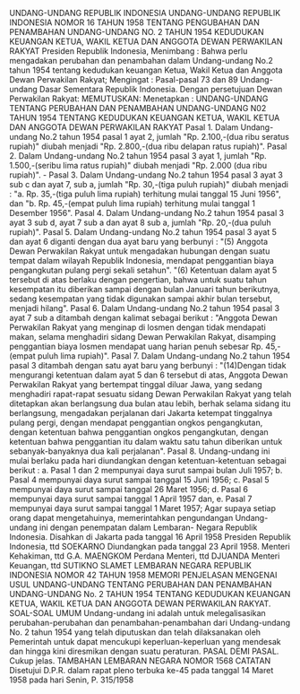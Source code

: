  UNDANG-UNDANG REPUBLIK INDONESIA UNDANG-UNDANG REPUBLIK INDONESIA NOMOR 16 TAHUN 1958 TENTANG PENGUBAHAN DAN PENAMBAHAN UNDANG-UNDANG NO. 2 TAHUN 1954 KEDUDUKAN KEUANGAN KETUA, WAKIL KETUA DAN ANGGOTA DEWAN PERWAKILAN RAKYAT Presiden Republik Indonesia,
Menimbang :
 Bahwa perlu mengadakan perubahan dan penambahan dalam Undang-undang No.2 tahun 1954 tentang kedudukan keuangan Ketua, Wakil Ketua dan Anggota Dewan Perwakilan Rakyat;
Mengingat :
 Pasal-pasal 73 dan 89 Undang-undang Dasar Sementara Republik Indonesia. Dengan persetujuan Dewan Perwakilan Rakyat:
MEMUTUSKAN:
 Menetapkan : UNDANG-UNDANG TENTANG PERUBAHAN DAN PENAMBAHAN UNDANG-UNDANG N02 TAHUN 1954 TENTANG KEDUDUKAN KEUANGAN KETUA, WAKIL KETUA DAN ANGGOTA DEWAN PERWAKILAN RAKYAT Pasal 1. Dalam Undang-undang No.2 tahun 1954 pasal 1 ayat 2, jumlah "Rp.
2.100,-(dua ribu seratus rupiah)" diubah menjadi "Rp. 2.800,-(dua ribu delapan ratus rupiah)". Pasal 2. Dalam Undang-undang No.2 tahun 1954 pasal 3 ayat 1, jumlah "Rp.
1.500,-(seribu lima ratus rupiah)" diubah menjadi "Rp. 2.000 (dua ribu rupiah)". - Pasal 3. Dalam Undang-undang No.2 tahun 1954 pasal 3 ayat 3 sub c dan ayat 7, sub a, jumlah "Rp. 30,-(tiga puluh rupiah)" diubah menjadi : "a. Rp. 35,-(tiga puluh lima rupiah) terhitung mulai tanggal 15 Juni 1956", dan "b. Rp. 45,-(empat puluh lima rupiah) terhitung mulai tanggal 1 Desember 1956". Pasal 4. Dalam Undang-undang No.2 tahun 1954 pasal 3 ayat 3 sub d, ayat 7 sub a dan ayat 8 sub a, jumlah "Rp. 20,-(dua puluh rupiah)". Pasal 5. Dalam Undang-undang No.2 tahun 1954 pasal 3 ayat 5 dan ayat 6 diganti dengan dua ayat baru yang berbunyi : "(5) Anggota Dewan Perwakilan Rakyat untuk mengadakan hubungan dengan suatu tempat dalam wilayah Republik Indonesia, mendapat penggantian biaya pengangkutan pulang pergi sekali setahun". "(6) Ketentuan dalam ayat 5 tersebut di atas berlaku dengan pengertian, bahwa untuk suatu tahun kesempatan itu diberikan sampai dengan bulan Januari tahun berikutnya, sedang kesempatan yang tidak digunakan sampai akhir bulan tersebut, menjadi hilang". Pasal 6. Dalam Undang-undang No.2 tahun 1954 pasal 3 ayat 7 sub a ditambah dengan kalimat sebagai berikut : "Anggota Dewan Perwakilan Rakyat yang menginap di losmen dengan tidak mendapati makan, selama menghadiri sidang Dewan Perwakilan Rakyat, disamping penggantian biaya losmen mendapat uang harian penuh sebesar Rp. 45,-(empat puluh lima rupiah)". Pasal 7. Dalam Undang-undang No.2 tahun 1954 pasal 3 ditambah dengan satu ayat baru yang berbunyi : "(14)Dengan tidak mengurangi ketentuan dalam ayat 5 dan 6 tersebut di atas, Anggota Dewan Perwakilan Rakyat yang bertempat tinggal diluar Jawa, yang sedang menghadiri rapat-rapat sesuatu sidang Dewan Perwakilan Rakyat yang telah ditetapkan akan berlangsung dua bulan atau lebih, berhak selama sidang itu berlangsung, mengadakan perjalanan dari Jakarta ketempat tinggalnya pulang pergi, dengan mendapat penggantian ongkos pengangkutan, dengan ketentuan bahwa penggantian ongkos pengangkutan, dengan ketentuan bahwa penggantian itu dalam waktu satu tahun diberikan untuk sebanyak-banyaknya dua kali perjalanan". Pasal 8. Undang-undang ini mulai berlaku pada hari diundangkan dengan ketentuan-ketentuan sebagai berikut :
a. Pasal 1 dan 2 mempunyai daya surut sampai bulan Juli 1957;
b. Pasal 4 mempunyai daya surut sampai tanggal 15 Juni 1956;
c. Pasal 5 mempunyai daya surut sampai tanggal 26 Maret 1956;
d. Pasal 6 mempunyai daya surut sampai tanggal 1 April 1957 dan, e. Pasal 7 mempunyai daya surut sampai tanggal 1 Maret 1957; Agar supaya setiap orang dapat mengetahuinya, memerintahkan pengundangan Undang-undang ini dengan penempatan dalam Lembaran- Negara Republik Indonesia. Disahkan di Jakarta pada tanggal 16 April 1958 Presiden Republik Indonesia, ttd SOEKARNO Diundangkan pada tanggal 23 April 1958. Menteri Kehakiman, ttd G.A. MAENGKOM Perdana Menteri, ttd DJUANDA Menteri Keuangan, ttd SUTIKNO SLAMET LEMBARAN NEGARA REPUBLIK INDONESIA NOMOR 42 TAHUN 1958 MEMORI PENJELASAN MENGENAI USUL UNDANG-UNDANG TENTANG PERUBAHAN DAN PENAMBAHAN UNDANG-UNDANG No. 2 TAHUN 1954 TENTANG KEDUDUKAN KEUANGAN KETUA, WAKIL KETUA DAN ANGGOTA DEWAN PERWAKILAN RAKYAT. SOAL-SOAL UMUM Undang-undang ini adalah untuk melegalisasikan perubahan-perubahan dan penambahan-penambahan dari Undang-undang No. 2 tahun 1954 yang telah diputuskan dan telah dilaksanakan oleh Pemerintah untuk dapat mencukupi keperluan-keperluan yang mendesak dan hingga kini diresmikan dengan suatu peraturan. PASAL DEMI PASAL. Cukup jelas. TAMBAHAN LEMBARAN NEGARA NOMOR 1568 CATATAN Disetujui D.P.R. dalam rapat pleno terbuka ke-45 pada tanggal 14 Maret 1958 pada hari Senin, P. 315/1958